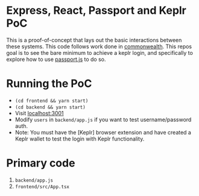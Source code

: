 # Express, React, Passport and Keplr PoC
This is a proof-of-concept that lays out the basic interactions between
these systems. This code follows work done in [commonwealth][1]. This repos
goal is to see the bare minimum to achieve a keplr login, and specifically
to explore how to use [passport.js][2] to do so.

# Running the PoC
- `(cd frontend && yarn start)`
- `(cd backend && yarn start)`
- Visit [localhost:3001](localhost:3000)
- Modify `users` in `backend/app.js` if you want to test username/password
  auth.
- Note: You must have the [Keplr] browser extension and have created a Keplr
  wallet to test the login with Keplr functionality.

# Primary code

1. `backend/app.js`
2. `frontend/src/App.tsx`

[1]: https://github.com/hicommonwealth/commonwealth/
[2]: http://www.passportjs.org/
[3]: https://www.keplr.app/
